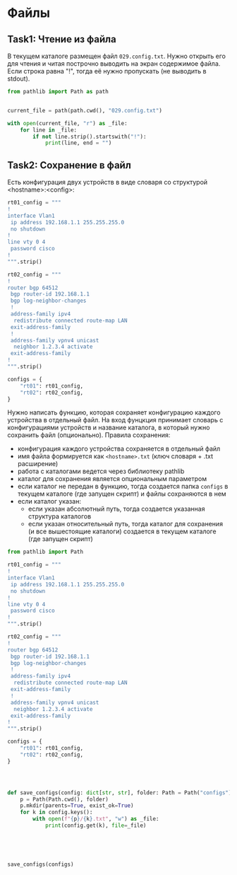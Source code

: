
# Файлы

## Task1: Чтение из файла

В текущем каталоге размещен файл `029.config.txt`. Нужно открыть его для чтения и читая построчно выводить на экран содержимое файла. Если строка равна "!", тогда её нужно пропускать (не выводить в stdout).

```python
from pathlib import Path as path


current_file = path(path.cwd(), "029.config.txt")

with open(current_file, "r") as _file:
    for line in _file:
        if not line.strip().startswith("!"): 
            print(line, end = "")

```

## Task2: Сохранение в файл

Есть конфигурация двух устройств в виде словаря со структурой \<hostname\>:\<config\>:

```python
rt01_config = """
!
interface Vlan1
 ip address 192.168.1.1 255.255.255.0
 no shutdown
!
line vty 0 4
 password cisco
!
""".strip()

rt02_config = """
!
router bgp 64512
 bgp router-id 192.168.1.1
 bgp log-neighbor-changes
 !
 address-family ipv4
  redistribute connected route-map LAN
 exit-address-family
 !
 address-family vpnv4 unicast
  neighbor 1.2.3.4 activate
 exit-address-family
!
""".strip()

configs = {
    "rt01": rt01_config,
    "rt02": rt02_config,
}
```

Нужно написать функцию, которая сохраняет конфигурацию каждого устройства в отдельный файл. На вход фунцкция принимает словарь с конфигурациями устройств и название каталога, в который нужно сохранить файл (опционально). Правила сохранения:

- конфигурация каждого устройства сохраняется в отдельный файл
- имя файла формируется как `<hostname>.txt` (ключ словаря + .txt расширение)
- работа с каталогами ведется через библиотеку pathlib
- каталог для сохранения является опциональным параметром
- если каталог не передан в функцию, тогда создается папка `configs` в текущем каталоге (где запущен скрипт) и файлы сохраняются в нем
- если каталог указан:
  - если указан абсолютный путь, тогда создается указанная структура каталогов
  - если указан относительный путь, тогда каталог для сохранения (и все вышестоящие каталоги) создается в текущем каталоге (где запущен скрипт)

```python
from pathlib import Path

rt01_config = """
!
interface Vlan1
 ip address 192.168.1.1 255.255.255.0
 no shutdown
!
line vty 0 4
 password cisco
!
""".strip()

rt02_config = """
!
router bgp 64512
 bgp router-id 192.168.1.1
 bgp log-neighbor-changes
 !
 address-family ipv4
  redistribute connected route-map LAN
 exit-address-family
 !
 address-family vpnv4 unicast
  neighbor 1.2.3.4 activate
 exit-address-family
!
""".strip()

configs = {
    "rt01": rt01_config,
    "rt02": rt02_config,
}




def save_configs(config: dict[str, str], folder: Path = Path("configs")) -> None:
    p = Path(Path.cwd(), folder)
    p.mkdir(parents=True, exist_ok=True)
    for k in config.keys():
        with open(f"{p}/{k}.txt", "w") as _file:
            print(config.get(k), file=_file)
        
    
    
    

save_configs(configs)

```
